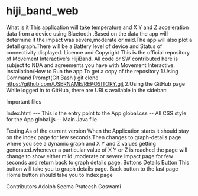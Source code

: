 # hiji_band_web
What is it 
This application will take temperature and  X Y and Z acceleration data  from a device using Bluetooth .Based on the data the app will determine if the impact was severe,moderate or mild.The app will also plot a detail graph.There will be a Battery level of device and Status of connectivity displayed.
Licence and Copyright
This is the official repository of Movement Interactive's HijiBand. All code or SW contributed here is subject to NDA and agreements you have with Movement Interactive.
Installation/How to Run the app
To get a copy of the repository 
1.Using Command Prompt(Git Bash )
git clone https://github.com/USERNAME/REPOSITORY.git
2.Using the GitHub page
While logged in to GitHub, there are URLs  available in the sidebar:



Important files

Index.html  --- This is the entry point to the App
global.css  --  All CSS style for the App
global.js    --  Main Java file

Testing
As of the current version 
When the Application starts it should stay on the index page for few seconds.Then changes to graph-details page where you see a dynamic graph and X Y and Z  values getting generated.whenever a particular value of X Y or Z is reached the page will change to show either mild ,moderate or severe impact page for few seconds and return back to graph details page.
Buttons
Details Button
This button will take you to graph details page.
Back button to the last page
Home button should take you to Index page

Contributors
Adolph Seema
Prateesh Goswami



